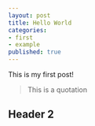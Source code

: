 ```yaml
---
layout: post
title: Hello World
categories:
- first
- example
published: true
---
```


This is my first post!

> This is a quotation

## Header 2